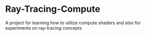 # Ray-Tracing-Compute
A project for learning how to utilize compute shaders and also for experiments on ray-tracing concepts
